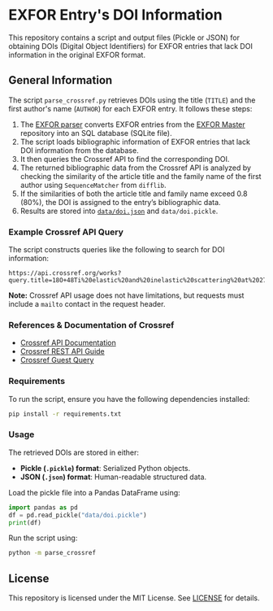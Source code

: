 # EXFOR Entry's DOI Information

This repository contains a script and output files (Pickle or JSON) for obtaining DOIs (Digital Object Identifiers) for EXFOR entries that lack DOI information in the original EXFOR format.

## General Information

The script `parse_crossref.py` retrieves DOIs using the title (`TITLE`) and the first author's name (`AUTHOR`) for each EXFOR entry. It follows these steps:

1. The [EXFOR parser](https://github.com/IAEA-NDS/exforparser) converts EXFOR entries from the [EXFOR Master](https://github.com/IAEA-NDS/exfor_master) repository into an SQL database (SQLite file).
2. The script loads bibliographic information of EXFOR entries that lack DOI information from the database.
3. It then queries the Crossref API to find the corresponding DOI.
4. The returned bibliographic data from the Crossref API is analyzed by checking the similarity of the article title and the family name of the first author using `SequenceMatcher` from `difflib`.
5. If the similarities of both the article title and family name exceed 0.8 (80%), the DOI is assigned to the entry’s bibliographic data.
6. Results are stored into [`data/doi.json`](data/doi.json) and `data/doi.pickle`.

### Example Crossref API Query

The script constructs queries like the following to search for DOI information:

```
https://api.crossref.org/works?query.title=18O+48Ti%20elastic%20and%20inelastic%20scattering%20at%20275%20MeV&query.bibliographic=2024,Brischetto.&select=title,author,DOI&rows=20
```

**Note:** Crossref API usage does not have limitations, but requests must include a `mailto` contact in the request header.

### References & Documentation of Crossref
- [Crossref API Documentation](https://api.crossref.org/swagger-ui/index.html)
- [Crossref REST API Guide](https://www.crossref.org/documentation/retrieve-metadata/rest-api/)
- [Crossref Guest Query](https://www.crossref.org/guestquery/)

### Requirements

To run the script, ensure you have the following dependencies installed:

```sh
pip install -r requirements.txt
```

### Usage

The retrieved DOIs are stored in either:
- **Pickle (`.pickle`) format**: Serialized Python objects.
- **JSON (`.json`) format**: Human-readable structured data.

Load the pickle file into a Pandas DataFrame using:

```python
import pandas as pd
df = pd.read_pickle("data/doi.pickle")
print(df)
```

Run the script using:

```sh
python -m parse_crossref
```


## License

This repository is licensed under the MIT License. See [LICENSE](LICENSE) for details.

